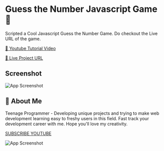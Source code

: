 
# Guess the Number Javascript Game 🤖

Scripted a Cool Javascript Guess the Number Game. Do checkout the Live URL of the game.


[🔴 Youtube Tutorial Video](https://youtu.be/aMjNGUaldGY?t=846)

[🔵 Live Project URL](https://teenageprogrammer.github.io/Guess-the-Number-Javascript-Game/)





## Screenshot

![App Screenshot](https://i.ibb.co/N6B61qb/Screenshot-160.png)


## 🚀 About Me
Teenage Programmer - Developing unique projects and trying to make web development learning easy to freshy users in this field. Fast track your development career with me. Hope you'll love my creativity.


[SUBSCRIBE YOUTUBE](https://www.youtube.com/channel/UCHpW7UyMQf0SXpdO0obb1ig)


![App Screenshot](https://yt3.ggpht.com/oGB27ubPR1zD7eqatjSUZRnMqdr1WAV6g3wC39d-G0hFTIrkzq0FK5_Z9sgAGQsTHEzOOgSw=s88-c-k-c0x00ffffff-no-rj)
